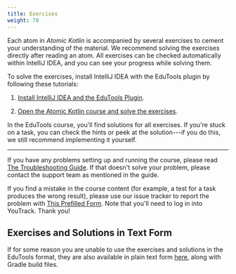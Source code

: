 ```yaml
---
title: Exercises
weight: 70
---
```


Each atom in *Atomic Kotlin* is accompanied by several exercises to cement your
understanding of the material. We recommend solving the exercises directly
after reading an atom. All exercises can be checked automatically within
IntelliJ IDEA, and you can see your progress while solving them.

To solve the exercises, install IntelliJ IDEA with the EduTools plugin by
following these tutorials:

1. [Install IntelliJ IDEA and the EduTools
Plugin](https://www.jetbrains.com/help/education/install-edutools-plugin.html).

2. [Open the Atomic Kotlin course and solve the
exercises](https://plugins.jetbrains.com/plugin/10081-edutools/docs/learner-start-guide.html?section=Atomic%20Kotlin).

In the EduTools course, you'll find solutions for all exercises. If you're
stuck on a task, you can check the hints or peek at the solution---if you do
this, we still recommend implementing it yourself.

------------------------------------------------------------------

If you have any problems setting up and running the course, please read [The
Troubleshooting Guide](https://www.jetbrains.com/help/education/troubleshooting-guide.html).
If that doesn't solve your problem, please contact the support team as mentioned
in the guide.

If you find a mistake in the course content (for example, a test for a task
produces the wrong result), please use our issue tracker to report the problem
with [This Prefilled
Form](https://youtrack.jetbrains.com/newIssue?project=EDC&summary=AtomicKotlin%3A%20%3C%3C%20atom%20%2B%20exercise%20%3E%3E&description=%3C%3C%20Describe%20the%20problem%20here%20%3E%3E&c=Subsystem%20Kotlin&c=Assignee%20svtk).
Note that you'll need to log in into YouTrack. Thank you!

## Exercises and Solutions in Text Form

If for some reason you are unable to use the exercises and solutions in the
EduTools format, they are also available in plain text form
[here](https://github.com/svtk/AtomicKotlinCourse/releases/latest), along with
Gradle build files.
